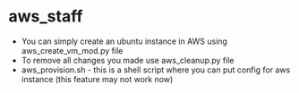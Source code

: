 # aws_staff
- You can simply create an ubuntu instance in AWS using aws_create_vm_mod.py file
- To remove all changes you made use aws_cleanup.py file
- aws_provision.sh - this is a shell script where you can put config for aws instance (this feature may not work now)
